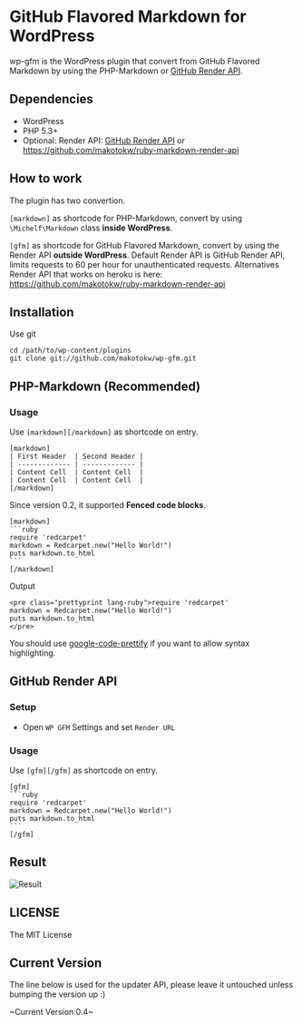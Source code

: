 # GitHub Flavored Markdown for WordPress

wp-gfm is the WordPress plugin that convert from GitHub Flavored Markdown by using the PHP-Markdown or [GitHub Render API](http://developer.github.com/v3/markdown/).

## Dependencies

 * WordPress
 * PHP 5.3+
 * Optional: Render API: [GitHub Render API](http://developer.github.com/v3/markdown/) or https://github.com/makotokw/ruby-markdown-render-api

## How to work

The plugin has two convertion. 

``[markdown]`` as shortcode for PHP-Markdown, convert by using ``\Michelf\Markdown`` class **inside WordPress**.

``[gfm]`` as shortcode for GitHub Flavored Markdown, convert by using the Render API **outside WordPress**. Default Render API is GitHub Render API, limits requests to 60 per hour for unauthenticated requests. Alternatives Render API that works on heroku is here: https://github.com/makotokw/ruby-markdown-render-api


## Installation

Use git

    cd /path/to/wp-content/plugins
    git clone git://github.com/makotokw/wp-gfm.git


## PHP-Markdown (Recommended)

### Usage

Use ``[markdown][/markdown]`` as shortcode on entry.

    [markdown]
    | First Header  | Second Header |
    | ------------- | ------------- |
    | Content Cell  | Content Cell  |
    | Content Cell  | Content Cell  |
    [/markdown]

Since version 0.2, it supported **Fenced code blocks**.

    [markdown]
    ```ruby
    require 'redcarpet'
    markdown = Redcarpet.new("Hello World!")
    puts markdown.to_html
    ```
    [/markdown]

Output

    <pre class="prettyprint lang-ruby">require 'redcarpet'
    markdown = Redcarpet.new("Hello World!")
    puts markdown.to_html
    </pre>

You should use [google-code-prettify](https://code.google.com/p/google-code-prettify/) if you want to allow syntax highlighting.

## GitHub Render API

### Setup

 * Open ``WP GFM`` Settings and set ``Render URL``


### Usage

Use ``[gfm][/gfm]`` as shortcode on entry.

    [gfm]
    ```ruby
    require 'redcarpet'
    markdown = Redcarpet.new("Hello World!")
    puts markdown.to_html
    ```
    [/gfm]


## Result

![Result](https://dl.dropbox.com/u/8932138/screenshot/wp-gfm/wp-gfm_2013-04-08_2027.png)

## LICENSE

The MIT License

## Current Version

The line below is used for the updater API, please leave it untouched unless bumping the version up :)

~Current Version:0.4~
